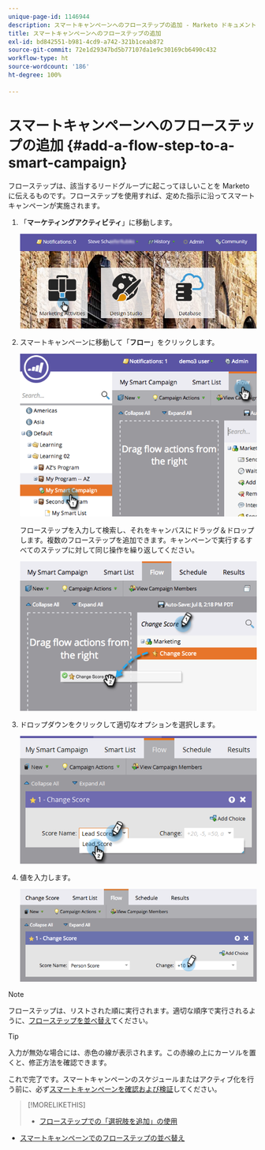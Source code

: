 ```yaml
---
unique-page-id: 1146944
description: スマートキャンペーンへのフローステップの追加 - Marketo ドキュメント - 製品ドキュメント
title: スマートキャンペーンへのフローステップの追加
exl-id: bd842551-b981-4cd9-a742-321b1ceab872
source-git-commit: 72e1d29347bd5b77107da1e9c30169cb6490c432
workflow-type: ht
source-wordcount: '186'
ht-degree: 100%

---
```


# スマートキャンペーンへのフローステップの追加 {#add-a-flow-step-to-a-smart-campaign}

フローステップは、該当するリードグループに起こってほしいことを Marketo に伝えるものです。フローステップを使用すれば、定めた指示に沿ってスマートキャンペーンが実施されます。

1. 「**マーケティングアクティビティ**」に移動します。

   ![](assets/login-marketing-activities.png)

1. スマートキャンペーンに移動して「**フロー**」をクリックします。

   ![](assets/image2014-9-19-16-3a27-3a1.png)

   フローステップを入力して検索し、それをキャンバスにドラッグ＆ドロップします。複数のフローステップを追加できます。キャンペーンで実行するすべてのステップに対して同じ操作を繰り返してください。

   ![](assets/image2014-9-19-16-3a27-3a7.png)

1. ドロップダウンをクリックして適切なオプションを選択します。

   ![](assets/four-1.png)

1. 値を入力します。

   ![](assets/changescorevalue-cursor.png)

>[!NOTE]
>
>フローステップは、リストされた順に実行されます。適切な順序で実行されるように、[フローステップを並べ替え](/help/marketo/product-docs/core-marketo-concepts/smart-campaigns/flow-actions/add-a-flow-step-to-a-smart-campaign/reorder-the-flow-steps-in-a-smart-campaign.md)てください。

>[!TIP]
>
>入力が無効な場合には、赤色の線が表示されます。この赤線の上にカーソルを置くと、修正方法を確認できます。

これで完了です。スマートキャンペーンのスケジュールまたはアクティブ化を行う前に、必ず[スマートキャンペーンを確認および検証](/help/marketo/product-docs/core-marketo-concepts/smart-campaigns/creating-a-smart-campaign/smart-campaign-checklist.md)してください。

>[!MORELIKETHIS]
>
>* [フローステップでの「選択肢を追加」の使用](/help/marketo/product-docs/core-marketo-concepts/smart-campaigns/flow-actions/use-add-choice-in-a-flow-step.md)
* [スマートキャンペーンでのフローステップの並べ替え](/help/marketo/product-docs/core-marketo-concepts/smart-campaigns/flow-actions/add-a-flow-step-to-a-smart-campaign/reorder-the-flow-steps-in-a-smart-campaign.md)

